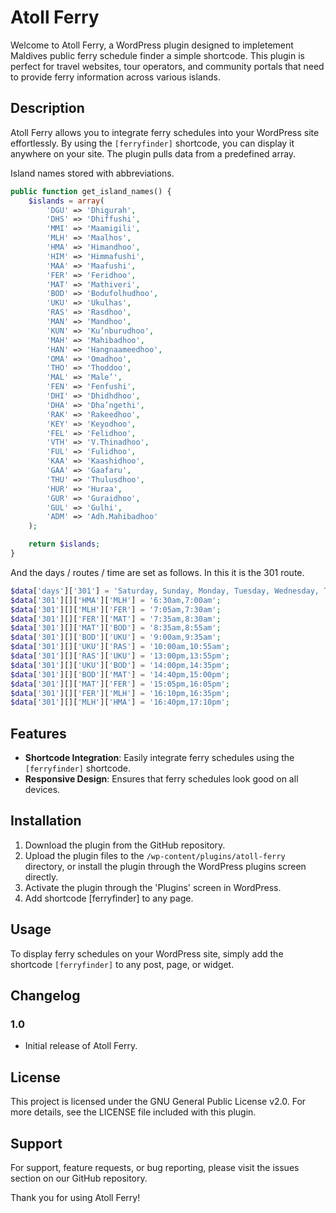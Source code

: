 # Atoll Ferry

Welcome to Atoll Ferry, a WordPress plugin designed to impletement Maldives public ferry schedule finder a simple shortcode. This plugin is perfect for travel websites, tour operators, and community portals that need to provide ferry information across various islands.

## Description

Atoll Ferry allows you to integrate ferry schedules into your WordPress site effortlessly. By using the `[ferryfinder]` shortcode, you can display it anywhere on your site. The plugin pulls data from a predefined array.

Island names stored with abbreviations.

```php
public function get_island_names() {
	$islands = array(
		'DGU' => 'Dhigurah',
		'DHS' => 'Dhiffushi',
		'MMI' => 'Maamigili',
		'MLH' => 'Maalhos',
		'HMA' => 'Himandhoo',
		'HIM' => 'Himmafushi',
		'MAA' => 'Maafushi',
		'FER' => 'Feridhoo',
		'MAT' => 'Mathiveri',
		'BOD' => 'Bodufolhudhoo',
		'UKU' => 'Ukulhas',
		'RAS' => 'Rasdhoo',
		'MAN' => 'Mandhoo',
		'KUN' => 'Ku’nburudhoo',
		'MAH' => 'Mahibadhoo',
		'HAN' => 'Hangnaameedhoo',
		'OMA' => 'Omadhoo',
		'THO' => 'Thoddoo',
		'MAL' => 'Male’',
		'FEN' => 'Fenfushi',
		'DHI' => 'Dhidhdhoo',
		'DHA' => 'Dha’ngethi',
		'RAK' => 'Rakeedhoo',
		'KEY' => 'Keyodhoo',
		'FEL' => 'Felidhoo',
		'VTH' => 'V.Thinadhoo',
		'FUL' => 'Fulidhoo',
		'KAA' => 'Kaashidhoo',
		'GAA' => 'Gaafaru',
		'THU' => 'Thulusdhoo',
		'HUR' => 'Huraa',
		'GUR' => 'Guraidhoo',
		'GUL' => 'Gulhi',
		'ADM' => 'Adh.Mahibadhoo'
	);

	return $islands;
}

```

And the days / routes / time are set as follows.
In this it is the 301 route.

```php
$data['days']['301'] = 'Saturday, Sunday, Monday, Tuesday, Wednesday, Thursday';
$data['301'][]['HMA']['MLH'] = '6:30am,7:00am';
$data['301'][]['MLH']['FER'] = '7:05am,7:30am';
$data['301'][]['FER']['MAT'] = '7:35am,8:30am';
$data['301'][]['MAT']['BOD'] = '8:35am,8:55am';
$data['301'][]['BOD']['UKU'] = '9:00am,9:35am';
$data['301'][]['UKU']['RAS'] = '10:00am,10:55am';
$data['301'][]['RAS']['UKU'] = '13:00pm,13:55pm';
$data['301'][]['UKU']['BOD'] = '14:00pm,14:35pm';
$data['301'][]['BOD']['MAT'] = '14:40pm,15:00pm';
$data['301'][]['MAT']['FER'] = '15:05pm,16:05pm';
$data['301'][]['FER']['MLH'] = '16:10pm,16:35pm';
$data['301'][]['MLH']['HMA'] = '16:40pm,17:10pm';
```

## Features

- **Shortcode Integration**: Easily integrate ferry schedules using the `[ferryfinder]` shortcode.
- **Responsive Design**: Ensures that ferry schedules look good on all devices.

## Installation

1. Download the plugin from the GitHub repository.
2. Upload the plugin files to the `/wp-content/plugins/atoll-ferry` directory, or install the plugin through the WordPress plugins screen directly.
3. Activate the plugin through the 'Plugins' screen in WordPress.
4. Add shortcode [ferryfinder] to any page.

## Usage

To display ferry schedules on your WordPress site, simply add the shortcode `[ferryfinder]` to any post, page, or widget. 

## Changelog

### 1.0
- Initial release of Atoll Ferry.

## License

This project is licensed under the GNU General Public License v2.0. For more details, see the LICENSE file included with this plugin.

## Support

For support, feature requests, or bug reporting, please visit the issues section on our GitHub repository.

Thank you for using Atoll Ferry!

